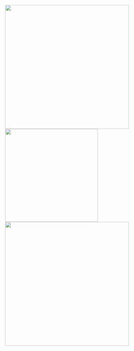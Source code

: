 <p float="center">
  <img src="http://github-readme-streak-stats.herokuapp.com?user=sofiahag&theme=radical&hide_border=true&mode=weekly&hide_current_streak=true" width="400" />
  <img src="https://github-readme-stats.vercel.app/api/top-langs/?username=sofiahag&layout=compact&theme=radical" width="300" /> 
  <img src="https://github-readme-stats.vercel.app/api?username=sofiahag&show_icons=true&theme=radical" width="400" />
</p>
